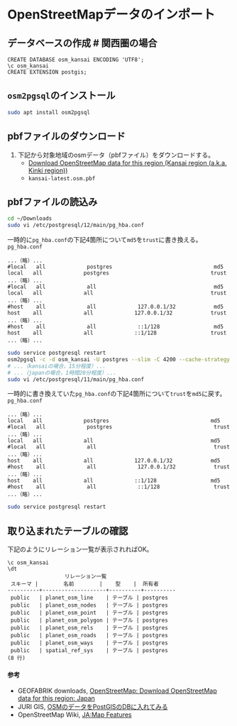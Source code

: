 # OpenStreetMapデータのインポート

## データベースの作成 # 関西圏の場合
```pgsql
CREATE DATABASE osm_kansai ENCODING 'UTF8';
\c osm_kansai
CREATE EXTENSION postgis;
```

## `osm2pgsql`のインストール
```bash
sudo apt install osm2pgsql
```

## pbfファイルのダウンロード
1. 下記から対象地域のosmデータ（pbfファイル）をダウンロードする。
   - [Download OpenStreetMap data for this region (Kansai region (a.k.a. Kinki region)) ](http://download.geofabrik.de/asia/japan/kansai.html)
   - `kansai-latest.osm.pbf`

## pbfファイルの読込み
```bash
cd ~/Downloads
sudo vi /etc/postgresql/12/main/pg_hba.conf
```

一時的に`pg_hba.conf`の下記4箇所について`md5`を`trust`に書き換える。
`pg_hba.conf`
```
...（略）...
#local   all             postgres                                md5
local   all             postgres                                trust
...（略）...
#local   all             all                                     md5
local   all             all                                     trust
...（略）...
#host    all             all             127.0.0.1/32            md5
host    all             all             127.0.0.1/32            trust
...（略）...
#host    all             all             ::1/128                 md5
host    all             all             ::1/128                 trust
...（略）...
```

```bash
sudo service postgresql restart
osm2pgsql -c -d osm_kansai -U postgres --slim -C 4200 --cache-strategy sparse --host localhost kansai-latest.osm.pbf
# ...（kansaiの場合，15分程度）...
# ...（japanの場合，1時間20分程度）...
sudo vi /etc/postgresql/11/main/pg_hba.conf
```

一時的に書き換えていた`pg_hba.conf`の下記4箇所について`trust`を`md5`に戻す。
`pg_hba.conf`
```
...（略）...
local   all             postgres                                md5
#local   all             postgres                                trust
...（略）...
local   all             all                                     md5
#local   all             all                                     trust
...（略）...
host    all             all             127.0.0.1/32            md5
#host    all             all             127.0.0.1/32            trust
...（略）...
host    all             all             ::1/128                 md5
#host    all             all             ::1/128                 trust
...（略）...
```

```bash
sudo service postgresql restart
```

## 取り込まれたテーブルの確認
下記のようにリレーション一覧が表示されればOK。
```pgsql
\c osm_kansai
\dt
                  リレーション一覧
 スキーマ |        名前        |    型    |  所有者  
----------+--------------------+----------+----------
 public   | planet_osm_line    | テーブル | postgres
 public   | planet_osm_nodes   | テーブル | postgres
 public   | planet_osm_point   | テーブル | postgres
 public   | planet_osm_polygon | テーブル | postgres
 public   | planet_osm_rels    | テーブル | postgres
 public   | planet_osm_roads   | テーブル | postgres
 public   | planet_osm_ways    | テーブル | postgres
 public   | spatial_ref_sys    | テーブル | postgres
(8 行)
```

#### 参考
- GEOFABRIK downloads, [OpenStreetMap: Download OpenStreetMap data for this region: Japan](http://download.geofabrik.de/asia/japan.html)
- JURI GIS, [OSMのデータをPostGISのDBに入れてみる](http://www.jurigis.me/2015/01/12/osm-download/)
- OpenStreetMap Wiki, [JA:Map Features](https://wiki.openstreetmap.org/wiki/JA:Map_Features)
